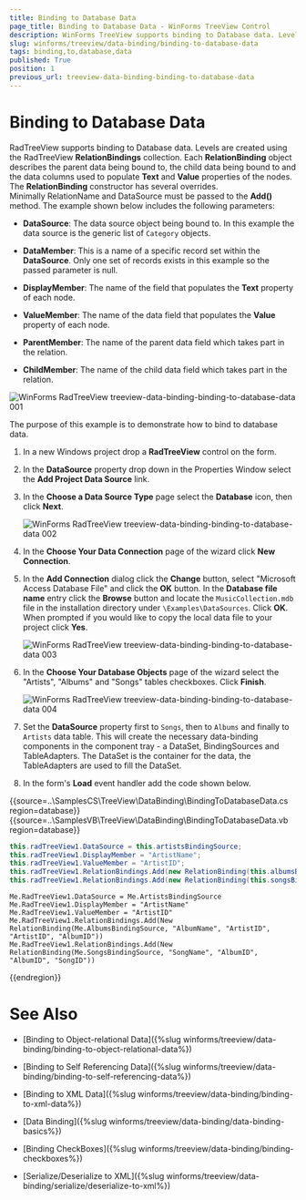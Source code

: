 ```yaml
---
title: Binding to Database Data
page_title: Binding to Database Data - WinForms TreeView Control
description: WinForms TreeView supports binding to Database data. Levels are created using the RadTreeView RelationBindings collection.
slug: winforms/treeview/data-binding/binding-to-database-data
tags: binding,to,database,data
published: True
position: 1
previous_url: treeview-data-binding-binding-to-database-data
---
```


# Binding to Database Data

RadTreeView supports binding to Database data. Levels are created using the RadTreeView __RelationBindings__ collection. Each __RelationBinding__ object describes the parent data being bound to, the child data being bound to and the data columns used to populate __Text__ and __Value__ properties of the nodes. The __RelationBinding__ constructor has several overrides. Minimally RelationName and DataSource must be passed to the __Add()__ method. The example shown below includes the following parameters:
      

* __DataSource__: The data source object being bound to. In this example the data source is the generic list of `Category` objects.
          

* __DataMember__: This is a name of a specific record set within the __DataSource__. Only one set of records exists in this example so the passed parameter is null.
          

* __DisplayMember__: The name of the field that populates the __Text__ property of each node. 
          

* __ValueMember__: The name of the data field that populates the __Value__ property of each node.
          

* __ParentMember__: The name of the parent data field which takes part in the relation.
          

* __ChildMember__: The name of the child data field which takes part in the relation.
          

![WinForms RadTreeView treeview-data-binding-binding-to-database-data 001](images/treeview-data-binding-binding-to-database-data001.png)

The purpose of this example is to demonstrate how to bind to database data.

1. In a new Windows project drop a __RadTreeView__ control on the form.

1. In the __DataSource__ property drop down in the Properties Window select the __Add Project Data Source__ link.

1. In the __Choose a Data Source Type__ page select the __Database__ icon, then click __Next__.

    ![WinForms RadTreeView treeview-data-binding-binding-to-database-data 002](images/treeview-data-binding-binding-to-database-data002.png)

1. In the __Choose Your Data Connection__ page of the wizard click __New Connection__.

1. In the __Add Connection__ dialog click the __Change__ button, select "Microsoft Access Database File" and click the __OK__ button. In the __Database file name__ entry click the __Browse__ button and locate the `MusicCollection.mdb` file in the installation directory under `\Examples\DataSources`. Click __OK__. When prompted if you would like to copy the local data file to your project click __Yes__.

    ![WinForms RadTreeView treeview-data-binding-binding-to-database-data 003](images/treeview-data-binding-binding-to-database-data003.png)

1. In the __Choose Your Database Objects__ page of the wizard select the "Artists", "Albums" and "Songs" tables checkboxes. Click __Finish__.

    ![WinForms RadTreeView treeview-data-binding-binding-to-database-data 004](images/treeview-data-binding-binding-to-database-data004.png)

1. Set the __DataSource__ property first to `Songs`, then to `Albums` and finally to `Artists` data table. This will create the necessary data-binding components in the component tray - a DataSet, BindingSources and TableAdapters. The DataSet is the container for the data, the TableAdapters are used to fill the DataSet.

1. In the form's __Load__ event handler add the code shown below.

{{source=..\SamplesCS\TreeView\DataBinding\BindingToDatabaseData.cs region=database}} 
{{source=..\SamplesVB\TreeView\DataBinding\BindingToDatabaseData.vb region=database}} 

````C#
this.radTreeView1.DataSource = this.artistsBindingSource;
this.radTreeView1.DisplayMember = "ArtistName";
this.radTreeView1.ValueMember = "ArtistID";
this.radTreeView1.RelationBindings.Add(new RelationBinding(this.albumsBindingSource, "AlbumName", "ArtistID", "ArtistID", "AlbumID"));
this.radTreeView1.RelationBindings.Add(new RelationBinding(this.songsBindingSource, "SongName", "AlbumID", "AlbumID", "SongID"));

````
````VB.NET
Me.RadTreeView1.DataSource = Me.ArtistsBindingSource
Me.RadTreeView1.DisplayMember = "ArtistName"
Me.RadTreeView1.ValueMember = "ArtistID"
Me.RadTreeView1.RelationBindings.Add(New RelationBinding(Me.AlbumsBindingSource, "AlbumName", "ArtistID", "ArtistID", "AlbumID"))
Me.RadTreeView1.RelationBindings.Add(New RelationBinding(Me.SongsBindingSource, "SongName", "AlbumID", "AlbumID", "SongID"))

````

{{endregion}}


# See Also
* [Binding to Object-relational Data]({%slug winforms/treeview/data-binding/binding-to-object-relational-data%})

* [Binding to Self Referencing Data]({%slug winforms/treeview/data-binding/binding-to-self-referencing-data%})

* [Binding to XML Data]({%slug winforms/treeview/data-binding/binding-to-xml-data%})

* [Data Binding]({%slug winforms/treeview/data-binding/data-binding-basics%})

* [Binding CheckBoxes]({%slug winforms/treeview/data-binding/binding-checkboxes%})

* [Serialize/Deserialize to XML]({%slug winforms/treeview/data-binding/serialize/deserialize-to-xml%})

